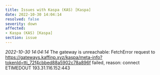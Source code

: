 ```yaml
---
title: Issues with Kaspa (KAS) [Kaspa]
date: 2022-10-30 14:04:14
resolved: false
severity: down
affected:
- Kaspa (KAS) [Kaspa]
section: issue
---
```


*2022-10-30 14:04:14* The gateway is unreachable: FetchError request to https://gateways.kaffinp.xyz/kaspa/meta-info?tokenId=tti_72f4cbbed88a5902c78a896f failed, reason: connect ETIMEDOUT 193.31.116.152:443